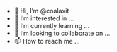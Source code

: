 - 👋 Hi, I’m @coalaxit
- 👀 I’m interested in ...
- 🌱 I’m currently learning ...
- 💞️ I’m looking to collaborate on ...
- 📫 How to reach me ...

<!---
coalaxit/coalaxit is a ✨ special ✨ repository because its `README.md` (this file) appears on your GitHub profile.
You can click the Preview link to take a look at your changes.
--->
